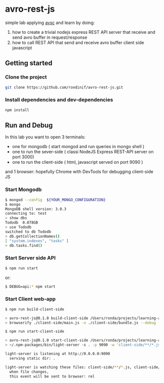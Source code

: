 # avro-rest-js
simple lab applying [avsc](https://github.com/mtth/avsc) and learn by doing:

1. how to create a trivial nodejs express REST API server that receive and send avro buffer in request/response
2. how to call REST API that send and receive avro buffer client side javascript


## Getting started


### Clone the project

``` bash
git clone https://github.com/rondinif/avro-rest-js.git
```
### Install dependencies and dev-dependencies

``` bash
npm install
```

## Run and Debug
In this lab you want to open 3 terminals: 
 - one for mongodb ( start mongod and run queries in mongo shell )
 - one to run the sever-side ( classi NodeJS Express REST-API server on port 3000)
 - one to run the client-side ( html, javascript served on port 9090 )

and 1 browser: hopefully Chrome with DevTools for debugging client-side JS 

### Start Mongodb
``` bash 
$ mongod --config  ${YOUR_MONGO_CONFIGURATION} 
$ mongo
MongoDB shell version: 3.0.3
connecting to: test
> show dbs
Tododb  0.078GB
> use Tododb
switched to db Tododb
> db.getCollectionNames()
[ "system.indexes", "tasks" ]
> db.tasks.find()
```

### Start Server side API

``` bash
$ npm run start
```
or:
``` bash 
$ DEBUG=api:* npm start
```

### Start Client web-app
``` bash
$ npm run build-client-side

> avro-rest-js@0.1.0 build-client-side /Users/ronda/projects/learning-avro/lab05-avro-rest/avro-rest-js
> browserify ./client-side/main.js -o ./client-side/bundle.js --debug

$ npm run start-client-side

> avro-rest-js@0.1.0 start-client-side /Users/ronda/projects/learning-avro/lab05-avro-rest/avro-rest-js
> ~/.npm-packages/bin/light-server -s . -p 9090 -w 'client-side/**/*.js, client-side/**/*.html'

light-server is listening at http://0.0.0.0:9090
  serving static dir: .

light-server is watching these files: client-side/**/*.js, client-side/**/*.html
  when file changes,
  this event will be sent to browser: rel
```